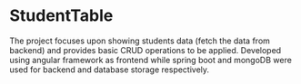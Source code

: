 # StudentTable
The project focuses upon showing students data (fetch the data from backend) and provides basic CRUD operations to be applied. Developed using angular framework as frontend while spring boot and mongoDB were used for backend and database storage respectively. 
